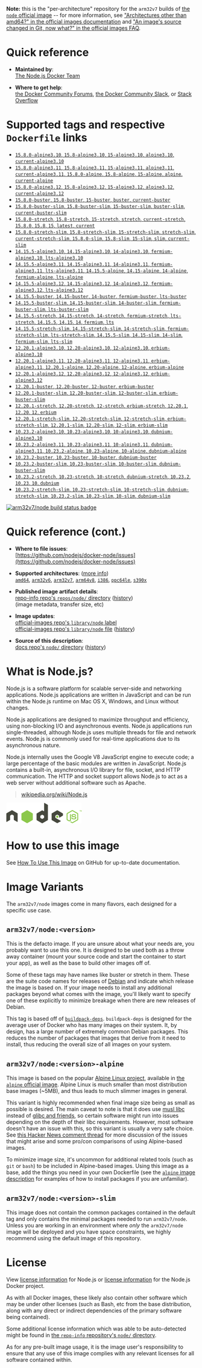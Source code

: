 <!--

********************************************************************************

WARNING:

    DO NOT EDIT "node/README.md"

    IT IS AUTO-GENERATED

    (from the other files in "node/" combined with a set of templates)

********************************************************************************

-->

**Note:** this is the "per-architecture" repository for the `arm32v7` builds of [the `node` official image](https://hub.docker.com/_/node) -- for more information, see ["Architectures other than amd64?" in the official images documentation](https://github.com/docker-library/official-images#architectures-other-than-amd64) and ["An image's source changed in Git, now what?" in the official images FAQ](https://github.com/docker-library/faq#an-images-source-changed-in-git-now-what).

# Quick reference

-	**Maintained by**:  
	[The Node.js Docker Team](https://github.com/nodejs/docker-node)

-	**Where to get help**:  
	[the Docker Community Forums](https://forums.docker.com/), [the Docker Community Slack](https://dockr.ly/slack), or [Stack Overflow](https://stackoverflow.com/search?tab=newest&q=docker)

# Supported tags and respective `Dockerfile` links

-	[`15.8.0-alpine3.10`, `15.8-alpine3.10`, `15-alpine3.10`, `alpine3.10`, `current-alpine3.10`](https://github.com/nodejs/docker-node/blob/4ab6ab7d06845aa950054ec5522fe8b81927bf05/15/alpine3.10/Dockerfile)
-	[`15.8.0-alpine3.11`, `15.8-alpine3.11`, `15-alpine3.11`, `alpine3.11`, `current-alpine3.11`, `15.8.0-alpine`, `15.8-alpine`, `15-alpine`, `alpine`, `current-alpine`](https://github.com/nodejs/docker-node/blob/4ab6ab7d06845aa950054ec5522fe8b81927bf05/15/alpine3.11/Dockerfile)
-	[`15.8.0-alpine3.12`, `15.8-alpine3.12`, `15-alpine3.12`, `alpine3.12`, `current-alpine3.12`](https://github.com/nodejs/docker-node/blob/4ab6ab7d06845aa950054ec5522fe8b81927bf05/15/alpine3.12/Dockerfile)
-	[`15.8.0-buster`, `15.8-buster`, `15-buster`, `buster`, `current-buster`](https://github.com/nodejs/docker-node/blob/4ab6ab7d06845aa950054ec5522fe8b81927bf05/15/buster/Dockerfile)
-	[`15.8.0-buster-slim`, `15.8-buster-slim`, `15-buster-slim`, `buster-slim`, `current-buster-slim`](https://github.com/nodejs/docker-node/blob/4ab6ab7d06845aa950054ec5522fe8b81927bf05/15/buster-slim/Dockerfile)
-	[`15.8.0-stretch`, `15.8-stretch`, `15-stretch`, `stretch`, `current-stretch`, `15.8.0`, `15.8`, `15`, `latest`, `current`](https://github.com/nodejs/docker-node/blob/4ab6ab7d06845aa950054ec5522fe8b81927bf05/15/stretch/Dockerfile)
-	[`15.8.0-stretch-slim`, `15.8-stretch-slim`, `15-stretch-slim`, `stretch-slim`, `current-stretch-slim`, `15.8.0-slim`, `15.8-slim`, `15-slim`, `slim`, `current-slim`](https://github.com/nodejs/docker-node/blob/4ab6ab7d06845aa950054ec5522fe8b81927bf05/15/stretch-slim/Dockerfile)
-	[`14.15.5-alpine3.10`, `14.15-alpine3.10`, `14-alpine3.10`, `fermium-alpine3.10`, `lts-alpine3.10`](https://github.com/nodejs/docker-node/blob/884bf23823005e9fba035ae34184222e030189db/14/alpine3.10/Dockerfile)
-	[`14.15.5-alpine3.11`, `14.15-alpine3.11`, `14-alpine3.11`, `fermium-alpine3.11`, `lts-alpine3.11`, `14.15.5-alpine`, `14.15-alpine`, `14-alpine`, `fermium-alpine`, `lts-alpine`](https://github.com/nodejs/docker-node/blob/884bf23823005e9fba035ae34184222e030189db/14/alpine3.11/Dockerfile)
-	[`14.15.5-alpine3.12`, `14.15-alpine3.12`, `14-alpine3.12`, `fermium-alpine3.12`, `lts-alpine3.12`](https://github.com/nodejs/docker-node/blob/884bf23823005e9fba035ae34184222e030189db/14/alpine3.12/Dockerfile)
-	[`14.15.5-buster`, `14.15-buster`, `14-buster`, `fermium-buster`, `lts-buster`](https://github.com/nodejs/docker-node/blob/884bf23823005e9fba035ae34184222e030189db/14/buster/Dockerfile)
-	[`14.15.5-buster-slim`, `14.15-buster-slim`, `14-buster-slim`, `fermium-buster-slim`, `lts-buster-slim`](https://github.com/nodejs/docker-node/blob/884bf23823005e9fba035ae34184222e030189db/14/buster-slim/Dockerfile)
-	[`14.15.5-stretch`, `14.15-stretch`, `14-stretch`, `fermium-stretch`, `lts-stretch`, `14.15.5`, `14.15`, `14`, `fermium`, `lts`](https://github.com/nodejs/docker-node/blob/884bf23823005e9fba035ae34184222e030189db/14/stretch/Dockerfile)
-	[`14.15.5-stretch-slim`, `14.15-stretch-slim`, `14-stretch-slim`, `fermium-stretch-slim`, `lts-stretch-slim`, `14.15.5-slim`, `14.15-slim`, `14-slim`, `fermium-slim`, `lts-slim`](https://github.com/nodejs/docker-node/blob/884bf23823005e9fba035ae34184222e030189db/14/stretch-slim/Dockerfile)
-	[`12.20.1-alpine3.10`, `12.20-alpine3.10`, `12-alpine3.10`, `erbium-alpine3.10`](https://github.com/nodejs/docker-node/blob/ad676318f09f9dee821ac6704340000d75fe31bc/12/alpine3.10/Dockerfile)
-	[`12.20.1-alpine3.11`, `12.20-alpine3.11`, `12-alpine3.11`, `erbium-alpine3.11`, `12.20.1-alpine`, `12.20-alpine`, `12-alpine`, `erbium-alpine`](https://github.com/nodejs/docker-node/blob/ad676318f09f9dee821ac6704340000d75fe31bc/12/alpine3.11/Dockerfile)
-	[`12.20.1-alpine3.12`, `12.20-alpine3.12`, `12-alpine3.12`, `erbium-alpine3.12`](https://github.com/nodejs/docker-node/blob/ad676318f09f9dee821ac6704340000d75fe31bc/12/alpine3.12/Dockerfile)
-	[`12.20.1-buster`, `12.20-buster`, `12-buster`, `erbium-buster`](https://github.com/nodejs/docker-node/blob/ad676318f09f9dee821ac6704340000d75fe31bc/12/buster/Dockerfile)
-	[`12.20.1-buster-slim`, `12.20-buster-slim`, `12-buster-slim`, `erbium-buster-slim`](https://github.com/nodejs/docker-node/blob/ad676318f09f9dee821ac6704340000d75fe31bc/12/buster-slim/Dockerfile)
-	[`12.20.1-stretch`, `12.20-stretch`, `12-stretch`, `erbium-stretch`, `12.20.1`, `12.20`, `12`, `erbium`](https://github.com/nodejs/docker-node/blob/ad676318f09f9dee821ac6704340000d75fe31bc/12/stretch/Dockerfile)
-	[`12.20.1-stretch-slim`, `12.20-stretch-slim`, `12-stretch-slim`, `erbium-stretch-slim`, `12.20.1-slim`, `12.20-slim`, `12-slim`, `erbium-slim`](https://github.com/nodejs/docker-node/blob/ad676318f09f9dee821ac6704340000d75fe31bc/12/stretch-slim/Dockerfile)
-	[`10.23.2-alpine3.10`, `10.23-alpine3.10`, `10-alpine3.10`, `dubnium-alpine3.10`](https://github.com/nodejs/docker-node/blob/fdf244039755aead02405a0c27336f225d402d1f/10/alpine3.10/Dockerfile)
-	[`10.23.2-alpine3.11`, `10.23-alpine3.11`, `10-alpine3.11`, `dubnium-alpine3.11`, `10.23.2-alpine`, `10.23-alpine`, `10-alpine`, `dubnium-alpine`](https://github.com/nodejs/docker-node/blob/fdf244039755aead02405a0c27336f225d402d1f/10/alpine3.11/Dockerfile)
-	[`10.23.2-buster`, `10.23-buster`, `10-buster`, `dubnium-buster`](https://github.com/nodejs/docker-node/blob/fdf244039755aead02405a0c27336f225d402d1f/10/buster/Dockerfile)
-	[`10.23.2-buster-slim`, `10.23-buster-slim`, `10-buster-slim`, `dubnium-buster-slim`](https://github.com/nodejs/docker-node/blob/fdf244039755aead02405a0c27336f225d402d1f/10/buster-slim/Dockerfile)
-	[`10.23.2-stretch`, `10.23-stretch`, `10-stretch`, `dubnium-stretch`, `10.23.2`, `10.23`, `10`, `dubnium`](https://github.com/nodejs/docker-node/blob/fdf244039755aead02405a0c27336f225d402d1f/10/stretch/Dockerfile)
-	[`10.23.2-stretch-slim`, `10.23-stretch-slim`, `10-stretch-slim`, `dubnium-stretch-slim`, `10.23.2-slim`, `10.23-slim`, `10-slim`, `dubnium-slim`](https://github.com/nodejs/docker-node/blob/fdf244039755aead02405a0c27336f225d402d1f/10/stretch-slim/Dockerfile)

[![arm32v7/node build status badge](https://img.shields.io/jenkins/s/https/doi-janky.infosiftr.net/job/multiarch/job/arm32v7/job/node.svg?label=arm32v7/node%20%20build%20job)](https://doi-janky.infosiftr.net/job/multiarch/job/arm32v7/job/node/)

# Quick reference (cont.)

-	**Where to file issues**:  
	[https://github.com/nodejs/docker-node/issues](https://github.com/nodejs/docker-node/issues)

-	**Supported architectures**: ([more info](https://github.com/docker-library/official-images#architectures-other-than-amd64))  
	[`amd64`](https://hub.docker.com/r/amd64/node/), [`arm32v6`](https://hub.docker.com/r/arm32v6/node/), [`arm32v7`](https://hub.docker.com/r/arm32v7/node/), [`arm64v8`](https://hub.docker.com/r/arm64v8/node/), [`i386`](https://hub.docker.com/r/i386/node/), [`ppc64le`](https://hub.docker.com/r/ppc64le/node/), [`s390x`](https://hub.docker.com/r/s390x/node/)

-	**Published image artifact details**:  
	[repo-info repo's `repos/node/` directory](https://github.com/docker-library/repo-info/blob/master/repos/node) ([history](https://github.com/docker-library/repo-info/commits/master/repos/node))  
	(image metadata, transfer size, etc)

-	**Image updates**:  
	[official-images repo's `library/node` label](https://github.com/docker-library/official-images/issues?q=label%3Alibrary%2Fnode)  
	[official-images repo's `library/node` file](https://github.com/docker-library/official-images/blob/master/library/node) ([history](https://github.com/docker-library/official-images/commits/master/library/node))

-	**Source of this description**:  
	[docs repo's `node/` directory](https://github.com/docker-library/docs/tree/master/node) ([history](https://github.com/docker-library/docs/commits/master/node))

# What is Node.js?

Node.js is a software platform for scalable server-side and networking applications. Node.js applications are written in JavaScript and can be run within the Node.js runtime on Mac OS X, Windows, and Linux without changes.

Node.js applications are designed to maximize throughput and efficiency, using non-blocking I/O and asynchronous events. Node.js applications run single-threaded, although Node.js uses multiple threads for file and network events. Node.js is commonly used for real-time applications due to its asynchronous nature.

Node.js internally uses the Google V8 JavaScript engine to execute code; a large percentage of the basic modules are written in JavaScript. Node.js contains a built-in, asynchronous I/O library for file, socket, and HTTP communication. The HTTP and socket support allows Node.js to act as a web server without additional software such as Apache.

> [wikipedia.org/wiki/Node.js](https://en.wikipedia.org/wiki/Node.js)

![logo](https://raw.githubusercontent.com/docker-library/docs/01c12653951b2fe592c1f93a13b4e289ada0e3a1/node/logo.png)

# How to use this image

See [How To Use This Image](https://github.com/nodejs/docker-node/blob/master/README.md#how-to-use-this-image) on GitHub for up-to-date documentation.

# Image Variants

The `arm32v7/node` images come in many flavors, each designed for a specific use case.

## `arm32v7/node:<version>`

This is the defacto image. If you are unsure about what your needs are, you probably want to use this one. It is designed to be used both as a throw away container (mount your source code and start the container to start your app), as well as the base to build other images off of.

Some of these tags may have names like buster or stretch in them. These are the suite code names for releases of [Debian](https://wiki.debian.org/DebianReleases) and indicate which release the image is based on. If your image needs to install any additional packages beyond what comes with the image, you'll likely want to specify one of these explicitly to minimize breakage when there are new releases of Debian.

This tag is based off of [`buildpack-deps`](https://hub.docker.com/_/buildpack-deps/). `buildpack-deps` is designed for the average user of Docker who has many images on their system. It, by design, has a large number of extremely common Debian packages. This reduces the number of packages that images that derive from it need to install, thus reducing the overall size of all images on your system.

## `arm32v7/node:<version>-alpine`

This image is based on the popular [Alpine Linux project](https://alpinelinux.org), available in [the `alpine` official image](https://hub.docker.com/_/alpine). Alpine Linux is much smaller than most distribution base images (~5MB), and thus leads to much slimmer images in general.

This variant is highly recommended when final image size being as small as possible is desired. The main caveat to note is that it does use [musl libc](https://musl.libc.org) instead of [glibc and friends](https://www.etalabs.net/compare_libcs.html), so certain software might run into issues depending on the depth of their libc requirements. However, most software doesn't have an issue with this, so this variant is usually a very safe choice. See [this Hacker News comment thread](https://news.ycombinator.com/item?id=10782897) for more discussion of the issues that might arise and some pro/con comparisons of using Alpine-based images.

To minimize image size, it's uncommon for additional related tools (such as `git` or `bash`) to be included in Alpine-based images. Using this image as a base, add the things you need in your own Dockerfile (see the [`alpine` image description](https://hub.docker.com/_/alpine/) for examples of how to install packages if you are unfamiliar).

## `arm32v7/node:<version>-slim`

This image does not contain the common packages contained in the default tag and only contains the minimal packages needed to run `arm32v7/node`. Unless you are working in an environment where *only* the `arm32v7/node` image will be deployed and you have space constraints, we highly recommend using the default image of this repository.

# License

View [license information](https://github.com/nodejs/node/blob/master/LICENSE) for Node.js or [license information](https://github.com/nodejs/docker-node/blob/master/LICENSE) for the Node.js Docker project.

As with all Docker images, these likely also contain other software which may be under other licenses (such as Bash, etc from the base distribution, along with any direct or indirect dependencies of the primary software being contained).

Some additional license information which was able to be auto-detected might be found in [the `repo-info` repository's `node/` directory](https://github.com/docker-library/repo-info/tree/master/repos/node).

As for any pre-built image usage, it is the image user's responsibility to ensure that any use of this image complies with any relevant licenses for all software contained within.

